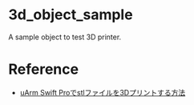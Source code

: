 # 3d_object_sample
A sample object to test 3D printer.

# Reference
- [uArm Swift Proでstlファイルを3Dプリントする方法](http://asukiaaa.blogspot.jp/2017/08/uarm-swift-prostl3d.html)
